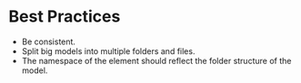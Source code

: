 # Best Practices

* Be consistent.
* Split big models into multiple folders and files.
* The namespace of the element should reflect the folder structure of the model.
